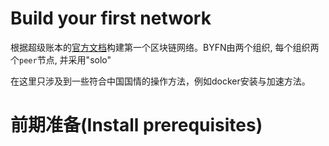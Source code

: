 Build your first network
===
根据超级账本的[官方文档](http://hyperledger-fabric.readthedocs.io/en/latest/build_network.html)构建第一个区块链网络。BYFN由两个组织, 每个组织两个`peer`节点, 并采用"solo"

在这里只涉及到一些符合中国国情的操作方法，例如docker安装与加速方法。

# 前期准备(Install prerequisites)
